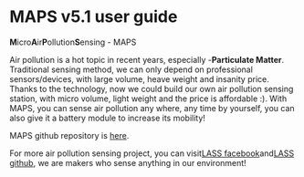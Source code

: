 # MAPS v5.1 user guide

**M**icro**A**ir**P**ollution**S**ensing - MAPS

Air pollution is a hot topic in recent years, especially -**Particulate Matter**. Traditional sensing method, we can only depend on professional sensors/devices, with large volume, heave weight and insanity price. Thanks to the technology, now we could build our own air pollution sensing station, with micro volume, light weight and the price is affordable :\). With MAPS, you can sense air pollution any where, any time by yourself, you can also give it a battery module to increase its mobility!

MAPS github repository is [here](https://github.com/jack77121/MAPS---LinkIt-Smart-7688-Duo).



For more air pollution sensing project, you can visit[LASS facebook](https://www.facebook.com/groups/1607718702812067/)and[LASS github](https://github.com/LinkItONEDevGroup/LASS), we are makers who sense anything in our environment!

